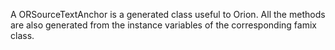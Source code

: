 A ORSourceTextAnchor is a generated class useful to Orion. All the methods are also generated from the instance variables of the corresponding famix class.